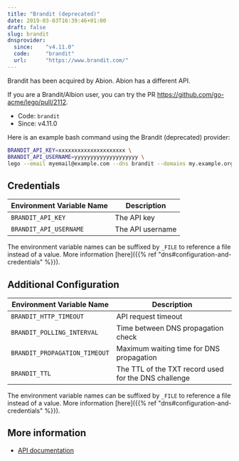 ```yaml
---
title: "Brandit (deprecated)"
date: 2019-03-03T16:39:46+01:00
draft: false
slug: brandit
dnsprovider:
  since:    "v4.11.0"
  code:     "brandit"
  url:      "https://www.brandit.com/"
---
```


<!-- THIS DOCUMENTATION IS AUTO-GENERATED. PLEASE DO NOT EDIT. -->
<!-- providers/dns/brandit/brandit.toml -->
<!-- THIS DOCUMENTATION IS AUTO-GENERATED. PLEASE DO NOT EDIT. -->

Brandit has been acquired by Abion.
Abion has a different API.

If you are a Brandit/Albion user, you can try the PR https://github.com/go-acme/lego/pull/2112.



<!--more-->

- Code: `brandit`
- Since: v4.11.0


Here is an example bash command using the Brandit (deprecated) provider:

```bash
BRANDIT_API_KEY=xxxxxxxxxxxxxxxxxxxxx \
BRANDIT_API_USERNAME=yyyyyyyyyyyyyyyyyyyy \
lego --email myemail@example.com --dns brandit --domains my.example.org run
```




## Credentials

| Environment Variable Name | Description |
|-----------------------|-------------|
| `BRANDIT_API_KEY` | The API key |
| `BRANDIT_API_USERNAME` | The API username |

The environment variable names can be suffixed by `_FILE` to reference a file instead of a value.
More information [here]({{% ref "dns#configuration-and-credentials" %}}).


## Additional Configuration

| Environment Variable Name | Description |
|--------------------------------|-------------|
| `BRANDIT_HTTP_TIMEOUT` | API request timeout |
| `BRANDIT_POLLING_INTERVAL` | Time between DNS propagation check |
| `BRANDIT_PROPAGATION_TIMEOUT` | Maximum waiting time for DNS propagation |
| `BRANDIT_TTL` | The TTL of the TXT record used for the DNS challenge |

The environment variable names can be suffixed by `_FILE` to reference a file instead of a value.
More information [here]({{% ref "dns#configuration-and-credentials" %}}).




## More information

- [API documentation](https://portal.brandit.com/apidocv3)

<!-- THIS DOCUMENTATION IS AUTO-GENERATED. PLEASE DO NOT EDIT. -->
<!-- providers/dns/brandit/brandit.toml -->
<!-- THIS DOCUMENTATION IS AUTO-GENERATED. PLEASE DO NOT EDIT. -->
